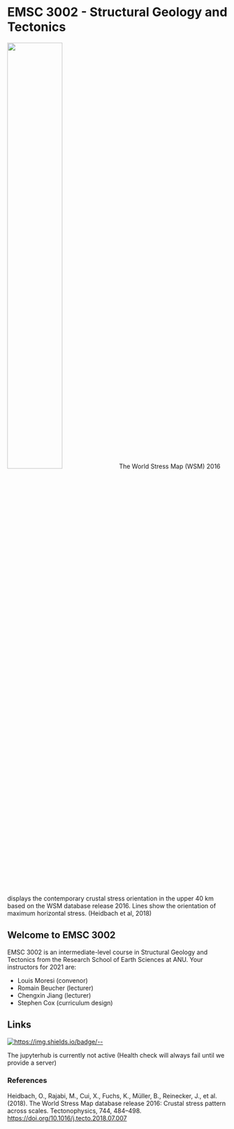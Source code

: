 # EMSC 3002 - Structural Geology and Tectonics

<img src="https://www.researchgate.net/profile/Oliver-Heidbach/publication/327061751/figure/fig2/AS:675475772940291@1538057382465/The-World-Stress-Map-WSM-2016-displays-the-contemporary-crustal-stress-orientation-in_W640.jpg" width=50%>
<caption>
The World Stress Map (WSM) 2016 displays the contemporary crustal stress orientation in the upper 40 km based on the WSM database release 2016. Lines show the orientation of maximum horizontal stress. (Heidbach et al, 2018)
</caption>

## Welcome to EMSC 3002

EMSC 3002 is an intermediate-level course in Structural Geology and Tectonics from the Research School of Earth Sciences at ANU.
Your instructors for 2021 are:

  - Louis Moresi (convenor)
  - Romain Beucher (lecturer)
  - Chengxin Jiang (lecturer)
  - Stephen Cox (curriculum design)

## Links

<!--
![Health check](https://github.com/ANU-RSES-Education/EMSC-3002/workflows/Health%20check/badge.svg)
-->

[![https://img.shields.io/badge/<LABEL>-<MESSAGE>-<COLOR>](https://img.shields.io/badge/EMSC3002-Course_Notes-blue)](https://ANU-RSES-Education.github.io/EMSC-3002)

The jupyterhub is currently not active (Health check will always fail until we provide a server)


### References

Heidbach, O., Rajabi, M., Cui, X., Fuchs, K., Müller, B., Reinecker, J., et al. (2018). The World Stress Map database release 2016: Crustal stress pattern across scales. Tectonophysics, 744, 484–498. https://doi.org/10.1016/j.tecto.2018.07.007
